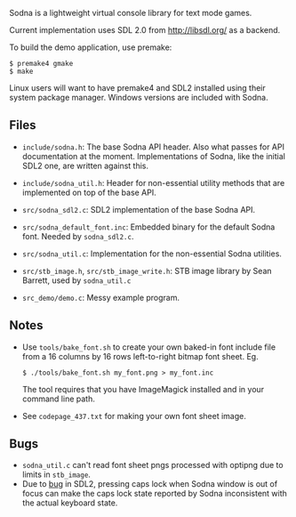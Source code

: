 Sodna is a lightweight virtual console library for text mode games.

Current implementation uses SDL 2.0 from http://libsdl.org/ as a
backend.

To build the demo application, use premake:

    $ premake4 gmake
    $ make

Linux users will want to have premake4 and SDL2 installed using
their system package manager. Windows versions are included with
Sodna.

Files
-----

* `include/sodna.h`: The base Sodna API header. Also what passes for
  API documentation at the moment. Implementations of Sodna, like
  the initial SDL2 one, are written against this.

* `include/sodna_util.h`: Header for non-essential utility methods
  that are implemented on top of the base API.

* `src/sodna_sdl2.c`: SDL2 implementation of the base Sodna API.

* `src/sodna_default_font.inc`: Embedded binary for the default
  Sodna font. Needed by `sodna_sdl2.c`.

* `src/sodna_util.c`: Implementation for the non-essential Sodna
  utilities.

* `src/stb_image.h`, `src/stb_image_write.h`: STB image library by
  Sean Barrett, used by `sodna_util.c`

* `src_demo/demo.c`: Messy example program.

Notes
-----

* Use `tools/bake_font.sh` to create your own baked-in font include
  file from a 16 columns by 16 rows left-to-right bitmap font sheet.
  Eg.

      $ ./tools/bake_font.sh my_font.png > my_font.inc

  The tool requires that you have ImageMagick installed and in your
  command line path.

* See `codepage_437.txt` for making your own font sheet image.

Bugs
----

* `sodna_util.c` can't read font sheet pngs processed with optipng due
  to limits in `stb_image`.
* Due to [bug](https://bugzilla.libsdl.org/show_bug.cgi?id=2736) in
  SDL2, pressing caps lock when Sodna window is out of focus can
  make the caps lock state reported by Sodna inconsistent with the
  actual keyboard state.
